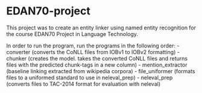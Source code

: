 # EDAN70-project

This project was to create an entity linker using named entity recognition for the course EDAN70 Project in Language Technology.

In order to run the program, run the programs in the following order:
          - converter (converts the CoNLL files from IOBv1 to IOBv2 formatting)
          - chunker (creates the model. takes the converted CoNLL files and returns files with the predicted chunk-tags in a new column)
          - mention_extractor (baseline linking extracted from wikipedia corpora)
          - file_uniformer (formats files to a uniformed standard to use in neleval_prep)
          - neleval_prep (converts files to TAC-2014 format for evaluation with neleval)
